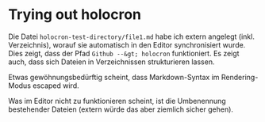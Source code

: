 # Trying out holocron

Die Datei `holocron-test-directory/file1.md` habe ich extern angelegt (inkl. Verzeichnis), worauf sie automatisch in den Editor synchronisiert wurde. Dies zeigt, dass der Pfad `Github --&gt; holocron` funktioniert. Es zeigt auch, dass sich Dateien in Verzeichnissen strukturieren lassen.

Etwas gewöhnungsbedürftig scheint, dass Markdown-Syntax im Rendering-Modus escaped wird.

Was im Editor nicht zu funktionieren scheint, ist die Umbenennung bestehender Dateien (extern würde das aber ziemlich sicher gehen).